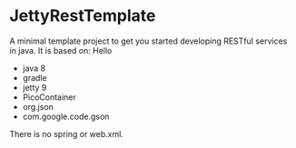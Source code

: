 JettyRestTemplate
=================

A minimal template project to get you started developing RESTful services in java. It is based on:
Hello
* java 8
* gradle
* jetty 9
* PicoContainer
* org.json
* com.google.code.gson

There is no spring or web.xml.
